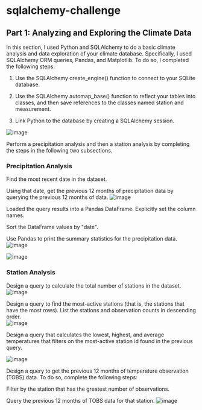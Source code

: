 # sqlalchemy-challenge    
## Part 1: Analyzing and Exploring the Climate Data <br />       
In this section, I used Python and SQLAlchemy to do a basic climate analysis and data exploration of your climate database. Specifically, I used SQLAlchemy ORM queries, Pandas, and Matplotlib. To do so, I completed the following steps:

1. Use the SQLAlchemy create_engine() function to connect to your SQLite database. 

2. Use the SQLAlchemy automap_base() function to reflect your tables into classes, and then save references to the classes named station and measurement.

3. Link Python to the database by creating a SQLAlchemy session.  
 
![image](https://github.com/dclaxto1/sqlalchemy-challenge/assets/128431134/d3427b3f-a1db-4156-826d-c883565ecddf)
 

Perform a precipitation analysis and then a station analysis by completing the steps in the following two subsections.  

### Precipitation Analysis
Find the most recent date in the dataset.

Using that date, get the previous 12 months of precipitation data by querying the previous 12 months of data.
![image](https://github.com/dclaxto1/sqlalchemy-challenge/assets/128431134/db5bb81e-a624-4220-ad3c-428f5d297e49)

Loaded the query results into a Pandas DataFrame. Explicitly set the column names.

Sort the DataFrame values by "date".

Use Pandas to print the summary statistics for the precipitation data.
![image](https://github.com/dclaxto1/sqlalchemy-challenge/assets/128431134/13f51128-c648-4f7a-a295-b1b773309575)

![image](https://github.com/dclaxto1/sqlalchemy-challenge/assets/128431134/7ec0e1aa-33b7-4c14-b08c-f7a6c77466e4)


### Station Analysis
Design a query to calculate the total number of stations in the dataset.
![image](https://github.com/dclaxto1/sqlalchemy-challenge/assets/128431134/775571c6-26dc-4a46-9776-81d561bb311e)  

Design a query to find the most-active stations (that is, the stations that have the most rows). List the stations and observation counts in descending order. <br />
![image](https://github.com/dclaxto1/sqlalchemy-challenge/assets/128431134/8b2fd16e-9ab5-4d9b-802a-271a79d5a0cb)



Design a query that calculates the lowest, highest, and average temperatures that filters on the most-active station id found in the previous query.<br />

![image](https://github.com/dclaxto1/sqlalchemy-challenge/assets/128431134/d1b69d07-cd99-49cc-9453-0dbcf525c62d)

Design a query to get the previous 12 months of temperature observation (TOBS) data. To do so, complete the following steps:

Filter by the station that has the greatest number of observations.

Query the previous 12 months of TOBS data for that station.
![image](https://github.com/dclaxto1/sqlalchemy-challenge/assets/128431134/6925131f-2126-415f-b19c-c12120df136a)
